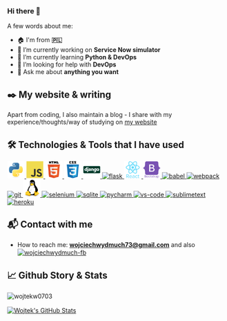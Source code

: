 ### Hi there 👋
A few words about me:
- :house: I'm from **:poland:**
- 🔭 I’m currently working on **Service Now simulator**
- 🌱 I’m currently learning **Python & DevOps**
- 🤔 I’m looking for help with **DevOps**
- 💬 Ask me about **anything you want**

## :black_nib: My website & writing
Apart from coding, I also maintain a blog - I share with my experience/thoughts/way of studying on [my website](http://www.wojciechwydmuch.com)

## :hammer_and_wrench: Technologies & Tools that I have used
  <a href="https://www.python.org" target="_blank"> <img src="https://raw.githubusercontent.com/devicons/devicon/master/icons/python/python-original.svg" alt="python" width="40" height="40"/> 
<a href="https://developer.mozilla.org/en-US/docs/Web/JavaScript" target="_blank"> <img src="https://raw.githubusercontent.com/devicons/devicon/master/icons/javascript/javascript-original.svg" alt="javascript" width="40" height="40"/> </a>
  <a href="https://www.w3.org/html/" target="_blank"> <img src="https://raw.githubusercontent.com/devicons/devicon/master/icons/html5/html5-original-wordmark.svg" alt="html5" width="40" height="40"/>
    <a href="https://www.w3schools.com/css/" target="_blank"> <img src="https://raw.githubusercontent.com/devicons/devicon/master/icons/css3/css3-original-wordmark.svg" alt="css3" width="40" height="40"/>
      <a href="https://www.djangoproject.com/" target="_blank"> <img src="https://raw.githubusercontent.com/devicons/devicon/master/icons/django/django-original.svg" alt="django" width="40" height="40"/>
     <a href="https://flask.palletsprojects.com/en/1.1.x/" target="_blank"> <img src="https://cdn.onlinewebfonts.com/svg/img_437027.png" alt="flask" width="40" height="40"/>
         <a href="https://reactjs.org/" target="_blank"> <img src="https://raw.githubusercontent.com/devicons/devicon/master/icons/react/react-original-wordmark.svg" alt="react" width="40" height="40"/>
           <a href="https://getbootstrap.com" target="_blank"> <img src="https://raw.githubusercontent.com/devicons/devicon/master/icons/bootstrap/bootstrap-plain-wordmark.svg" alt="bootstrap" width="40" height="40"/> 
 <a href="https://babeljs.io/" target="_blank"> <img src="https://www.vectorlogo.zone/logos/babeljs/babeljs-icon.svg" alt="babel" width="40" height="40"/> </a> <a href="https://webpack.js.org" target="_blank"> <img src="https://upload.wikimedia.org/wikipedia/commons/c/c1/Webpack.png" alt="webpack" width="40" height="40"/>  <a href="https://git-scm.com/" target="_blank"> <img src="https://www.vectorlogo.zone/logos/git-scm/git-scm-icon.svg" alt="git" width="40" height="40"/> </a>   <a href="https://www.linux.org/" target="_blank"> <img src="https://raw.githubusercontent.com/devicons/devicon/master/icons/linux/linux-original.svg" alt="linux" width="40" height="40"/> </a> <a href="https://www.selenium.dev" target="_blank"> <img src="https://raw.githubusercontent.com/detain/svg-logos/780f25886640cef088af994181646db2f6b1a3f8/svg/selenium-logo.svg" alt="selenium" width="40" height="40"/> </a> <a href="https://www.sqlite.org/" target="_blank"> <img src="https://www.vectorlogo.zone/logos/sqlite/sqlite-icon.svg" alt="sqlite" width="40" height="40"/>
<a href="https://www.jetbrains.com/pycharm/" target="_blank"> <img src="https://upload.wikimedia.org/wikipedia/commons/1/1d/PyCharm_Icon.svg" alt="pycharm" width="40" height="40"/>  <img src="https://static.cdnlogo.com/logos/v/16/visual-studio-code.svg" alt="vs-code" width="40" height="40"/> <a href="https://www.sublimetext.com/3" target="_blank"> <img src="https://upload.wikimedia.org/wikipedia/commons/7/79/Breezeicons-apps-48-sublime-text.svg" alt="sublimetext" width="40" height="40"/> </a>
</a>  <a href="https://www.heroku.com" target="_blank"> <img src="https://cdn.worldvectorlogo.com/logos/heroku.svg" alt="heroku" width="40" height="40"/> </a>
</p>

## :mailbox_with_mail: Contact with me
- How to reach me: **wojciechwydmuch73@gmail.com** and also
<a href="https://www.facebook.com/wojtek.wydmuch.5/" target="blank"><img align="center" src="https://upload.wikimedia.org/wikipedia/commons/f/fb/Facebook_icon_2013.svg" alt="wojciechwydmuch-fb" height="30" width="40" /></a>

## :chart_with_upwards_trend: Github Story & Stats
  <p><img align="center" src="https://github-readme-streak-stats.herokuapp.com/?user=wojtekw0703&dummy=123" alt="wojtekw0703" /></p>
<a href="https://github.com/wojtekw0703/wojtekw0703">
  <img align="center" src="https://github-readme-stats.vercel.app/api?username=wojtekw0703&show_icons=true&line_height=27&count_private=true&title_color=ffffff&text_color=c9cacc&icon_color=2bbc8a&bg_color=1d1f21" alt="Wojtek's GitHub Stats" />
</a>







